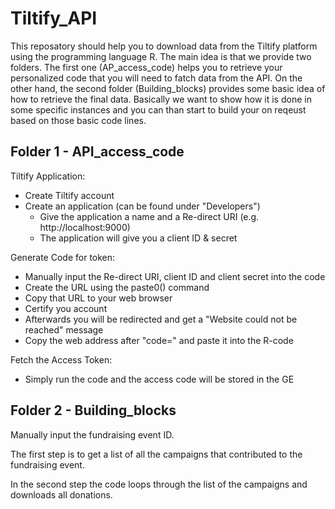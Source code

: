# Tiltify_API

This reposatory should help you to download data from the Tiltify platform using the programming language R.
The main idea is that we provide two folders. The first one (AP_access_code) helps you to retrieve your personalized code that you will need to fatch data from the API. On the other hand, the second folder (Building_blocks) provides some basic idea of how to retrieve the final data. Basically we want to show how it is done in some specific instances and you can than start to build your on reqeust based on those basic code lines.

## Folder 1 - API_access_code
Tiltify Application:
- Create Tiltify account
- Create an application (can be found under "Developers")
  - Give the application a name and a Re-direct URI (e.g. http://localhost:9000)
  - The application will give you a client ID & secret

Generate Code for token:
- Manually input the Re-direct URI, client ID and client secret into the code
- Create the URL using the paste0() command
- Copy that URL to your web browser
- Certify you account
- Afterwards you will be redirected and get a "Website could not be reached" message
- Copy the web address after "code=" and paste it into the R-code

Fetch the Access Token:
- Simply run the code and the access code will be stored in the GE

## Folder 2 - Building_blocks
Manually input the fundraising event ID.

The first step is to get a list of all the campaigns that contributed to the fundraising event.

In the second step the code loops through the list of the campaigns and downloads all donations.  
